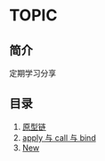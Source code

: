 
# TOPIC

## 简介
定期学习分享

## 目录

1. [原型链](/article/js-basics/prototype-chain.md)
2. [apply 与 call 与 bind](/article/js-basics/apply-call-bind.md)
3. [New](/article/js-basics/new-describe.md)
